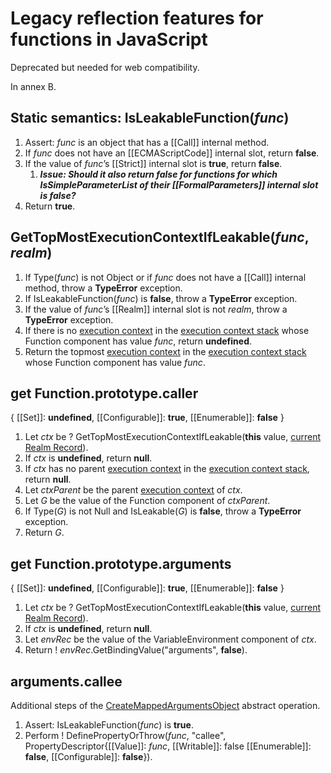 # Legacy reflection features for functions in JavaScript

Deprecated but needed for web compatibility.

In annex B.

## Static semantics: IsLeakableFunction(_func_)

1. Assert: _func_ is an object that has a [[Call]] internal method.
1. If _func_ does not have an [[ECMAScriptCode]] internal slot, return **false**.
1. If the value of _func_’s [[Strict]] internal slot is **true**, return **false**.
    1. ***Issue: Should it also return false for functions for which IsSimpleParameterList of their [[FormalParameters]] internal slot is false?***
1. Return **true**.


## GetTopMostExecutionContextIfLeakable(_func_, _realm_) 

1. If Type(_func_) is not Object or if _func_ does not have a [[Call]] internal method, throw a **TypeError** exception.
1. If IsLeakableFunction(_func_) is **false**, throw a **TypeError** exception.
1. If the value of _func_’s [[Realm]] internal slot is not _realm_, throw a **TypeError** exception.
1. If there is no [execution context](https://tc39.github.io/ecma262/#sec-execution-contexts) in the [execution context stack](https://tc39.github.io/ecma262/#execution-context-stack) whose Function component has value _func_, return **undefined**.
1. Return the topmost [execution context](https://tc39.github.io/ecma262/#sec-execution-contexts) in the [execution context stack](https://tc39.github.io/ecma262/#execution-context-stack) whose Function component has value  _func_.


## get Function.prototype.caller

{ [[Set]]: **undefined**, [[Configurable]]: **true**, [[Enumerable]]: **false** }

1. Let _ctx_ be ? GetTopMostExecutionContextIfLeakable(**this** value, [current Realm Record](https://tc39.github.io/ecma262/#current-realm)).
1. If _ctx_ is **undefined**, return **null**.
1. If _ctx_ has no parent [execution context](https://tc39.github.io/ecma262/#sec-execution-contexts) in the [execution context stack](https://tc39.github.io/ecma262/#execution-context-stack), return **null**.
1. Let _ctxParent_ be the parent [execution context](https://tc39.github.io/ecma262/#sec-execution-contexts) of _ctx_.
1. Let _G_ be the value of the Function component of _ctxParent_.
1. If Type(_G_) is not Null and IsLeakable(_G_) is **false**, throw a **TypeError** exception.
1. Return _G_.


## get Function.prototype.arguments

{ [[Set]]: **undefined**, [[Configurable]]: **true**, [[Enumerable]]: **false** }

1. Let _ctx_ be ? GetTopMostExecutionContextIfLeakable(**this** value, [current Realm Record](https://tc39.github.io/ecma262/#current-realm)).
1. If _ctx_ is **undefined**, return **null**.
2. Let _envRec_ be the value of the VariableEnvironment component of _ctx_.
1. Return ! _envRec_.GetBindingValue("arguments", **false**).


## arguments.callee

Additional steps of the [CreateMappedArgumentsObject](https://tc39.github.io/ecma262/#sec-createmappedargumentsobject) abstract operation.

1. Assert: IsLeakableFunction(_func_) is **true**.
1. Perform ! DefinePropertyOrThrow(_func_, "callee", PropertyDescriptor{[[Value]]: _func_, [[Writable]]: false [[Enumerable]]: **false**, [[Configurable]]: **false**}).
